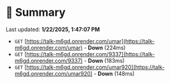 # 📖 Summary
Last updated: **1/22/2025, 1:47:07 PM**

- `GET` [https://talk-m6gd.onrender.com/umar](https://talk-m6gd.onrender.com/umar) - **Down** (224ms)
- `GET` [https://talk-m6gd.onrender.com/9337](https://talk-m6gd.onrender.com/9337) - **Down** (183ms)
- `GET` [https://talk-m6gd.onrender.com/umar920](https://talk-m6gd.onrender.com/umar920) - **Down** (148ms)
